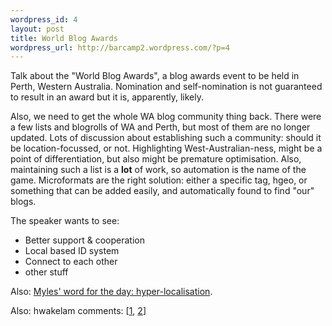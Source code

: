 ```yaml
--- 
wordpress_id: 4
layout: post
title: World Blog Awards
wordpress_url: http://barcamp2.wordpress.com/?p=4
---
```

Talk about the "World Blog Awards", a blog awards event to be held in Perth, Western Australia. Nomination and self-nomination is not guaranteed to result in an award but it is, apparently, likely.

Also, we need to get the whole WA blog community thing back. There were a few lists and blogrolls of WA and Perth, but most of them are no longer updated. Lots of discussion about establishing such a community: should it be location-focussed, or not. Highlighting West-Australian-ness, might be a point of differentiation, but also might be premature optimisation. Also, maintaining such a list is a <strong>lot</strong> of work, so automation is the name of the game. Microformats are the right solution: either a specific tag, hgeo, or something that can be added easily, and automatically found to find "our" blogs.

The speaker wants to see:
<ul>
<li>Better support &amp; cooperation</li>
<li>Local based ID system</li>
<li>Connect to each other</li>
<li>other stuff</li>
</ul>

Also: <a href="http://twitter.com/madpilot/statuses/807739897">Myles' word for the day: hyper-localisation</a>.

Also: hwakelam comments: [<a href="http://twitter.com/hwakelam/statuses/807743924">1</a>, <a href="http://twitter.com/hwakelam/statuses/807743610">2</a>]
